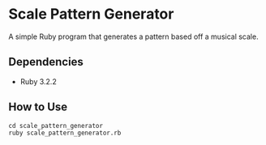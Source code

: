 # Scale Pattern Generator

A simple Ruby program that generates a pattern based off a musical scale.

## Dependencies

* Ruby 3.2.2

## How to Use

```
cd scale_pattern_generator
ruby scale_pattern_generator.rb
```